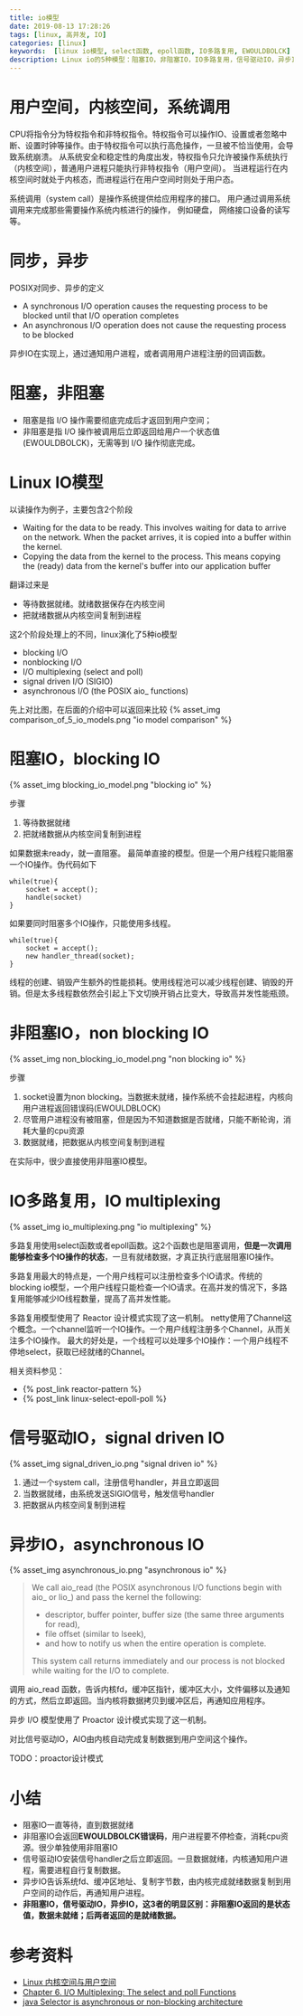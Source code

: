```yaml
---
title: io模型
date: 2019-08-13 17:28:26
tags: [linux, 高并发, IO]
categories: [linux] 
keywords:  [linux io模型, select函数, epoll函数, IO多路复用, EWOULDBOLCK]
description: Linux io的5种模型：阻塞IO，非阻塞IO，IO多路复用，信号驱动IO，异步IO。非阻塞IO返回EWOULDBOLCK错误码。IO多路复用使用select或者epoll函数。信号驱动IO安装信号处理器后立即返回。异步IO，数据就绪后由内核复制到用户空间。
---
```


# 用户空间，内核空间，系统调用

CPU将指令分为特权指令和非特权指令。特权指令可以操作IO、设置或者忽略中断、设置时钟等操作。由于特权指令可以执行高危操作，一旦被不恰当使用，会导致系统崩溃。
从系统安全和稳定性的角度出发，特权指令只允许被操作系统执行（内核空间），普通用户进程只能执行非特权指令（用户空间）。
当进程运行在内核空间时就处于内核态，而进程运行在用户空间时则处于用户态。

系统调用（system call）是操作系统提供给应用程序的接口。 用户通过调用系统调用来完成那些需要操作系统内核进行的操作， 例如硬盘， 网络接口设备的读写等。

<!-- more -->

# 同步，异步

POSIX对同步、异步的定义
- A synchronous I/O operation causes the requesting process to be blocked until that I/O operation completes
- An asynchronous I/O operation does not cause the requesting process to be blocked

异步IO在实现上，通过通知用户进程，或者调用用户进程注册的回调函数。

# 阻塞，非阻塞

- 阻塞是指 I/O 操作需要彻底完成后才返回到用户空间；
- 非阻塞是指 I/O 操作被调用后立即返回给用户一个状态值(EWOULDBOLCK)，无需等到 I/O 操作彻底完成。

# Linux IO模型

以读操作为例子，主要包含2个阶段
- Waiting for the data to be ready. This involves waiting for data to arrive on the network. When the packet arrives, it is copied into a buffer within the kernel.
- Copying the data from the kernel to the process. This means copying the (ready) data from the kernel's buffer into our application buffer

翻译过来是
- 等待数据就绪。就绪数据保存在内核空间
- 把就绪数据从内核空间复制到进程

这2个阶段处理上的不同，linux演化了5种io模型
- blocking I/O
- nonblocking I/O
- I/O multiplexing (select and poll)
- signal driven I/O (SIGIO)
- asynchronous I/O (the POSIX aio_ functions)
 
先上对比图，在后面的介绍中可以返回来比较
{% asset_img comparison_of_5_io_models.png "io model comparison" %}

<!-- more -->

# 阻塞IO，blocking IO

{% asset_img blocking_io_model.png "blocking io" %}

步骤
1. 等待数据就绪
2. 把就绪数据从内核空间复制到进程

如果数据未ready，就一直阻塞。
最简单直接的模型。但是一个用户线程只能阻塞一个IO操作。伪代码如下
```
while(true){ 
    socket = accept(); 
    handle(socket) 
} 
```
如果要同时阻塞多个IO操作，只能使用多线程。
```
while(true){ 
    socket = accept(); 
    new handler_thread(socket); 
} 
```
线程的创建、销毁产生额外的性能损耗。使用线程池可以减少线程创建、销毁的开销。但是太多线程数依然会引起上下文切换开销占比变大，导致高并发性能瓶颈。

# 非阻塞IO，non blocking IO

{% asset_img non_blocking_io_model.png "non blocking io" %}

步骤
1. socket设置为non blocking。当数据未就绪，操作系统不会挂起进程，内核向用户进程返回错误码(EWOULDBLOCK) 
2. 尽管用户进程没有被阻塞，但是因为不知道数据是否就绪，只能不断轮询，消耗大量的cpu资源
3. 数据就绪，把数据从内核空间复制到进程

在实际中，很少直接使用非阻塞IO模型。

# IO多路复用，IO multiplexing

{% asset_img io_multiplexing.png "io multiplexing" %}

多路复用使用select函数或者epoll函数。这2个函数也是阻塞调用，**但是一次调用能够检查多个IO操作的状态**，一旦有就绪数据，才真正执行底层阻塞IO操作。

多路复用最大的特点是，一个用户线程可以注册检查多个IO请求。传统的blocking io模型，一个用户线程只能检查一个IO请求。在高并发的情况下，多路复用能够减少IO线程数量，提高了高并发性能。

多路复用模型使用了 Reactor 设计模式实现了这一机制。
netty使用了Channel这个概念。一个channel监听一个IO操作。一个用户线程注册多个Channel，从而关注多个IO操作。 最大的好处是，一个线程可以处理多个IO操作：一个用户线程不停地select，获取已经就绪的Channel。

相关资料参见：
- {% post_link reactor-pattern %}
- {% post_link linux-select-epoll-poll %}

# 信号驱动IO，signal driven IO

{% asset_img signal_driven_io.png "signal driven io" %}

1. 通过一个system call，注册信号handler，并且立即返回
2. 当数据就绪，由系统发送SIGIO信号，触发信号handler
3. 把数据从内核空间复制到进程


# 异步IO，asynchronous IO

{% asset_img asynchronous_io.png "asynchronous io" %}

>We call aio_read (the POSIX asynchronous I/O functions begin with aio_ or lio_) and pass the kernel the following:
>
>   - descriptor, buffer pointer, buffer size (the same three arguments for read),
>   - file offset (similar to lseek),
>   - and how to notify us when the entire operation is complete.
>
>This system call returns immediately and our process is not blocked while waiting for the I/O to complete.

调用 aio_read 函数，告诉内核fd，缓冲区指针，缓冲区大小，文件偏移以及通知的方式，然后立即返回。当内核将数据拷贝到缓冲区后，再通知应用程序。

异步 I/O 模型使用了 Proactor 设计模式实现了这一机制。

对比信号驱动IO，AIO由内核自动完成复制数据到用户空间这个操作。

TODO：proactor设计模式

# 小结

- 阻塞IO一直等待，直到数据就绪
- 非阻塞IO会返回**EWOULDBOLCK错误码**，用户进程要不停检查，消耗cpu资源。很少单独使用非阻塞IO
- 信号驱动IO安装信号handler之后立即返回。一旦数据就绪，内核通知用户进程，需要进程自行复制数据。
- 异步IO告诉系统fd、缓冲区地址、复制字节数，由内核完成就绪数据复制到用户空间的动作后，再通知用户进程。
- **非阻塞IO，信号驱动IO，异步IO，这3者的明显区别：非阻塞IO返回的是状态值，数据未就绪；后两者返回的是就绪数据。**

# 参考资料

- [Linux 内核空间与用户空间](https://www.cnblogs.com/sparkdev/p/8410350.html)
- [Chapter 6. I/O Multiplexing: The select and poll Functions](https://notes.shichao.io/unp/ch6/)
- [java Selector is asynchronous or non-blocking architecture](https://stackoverflow.com/questions/17615272/java-selector-is-asynchronous-or-non-blocking-architecture)
 
